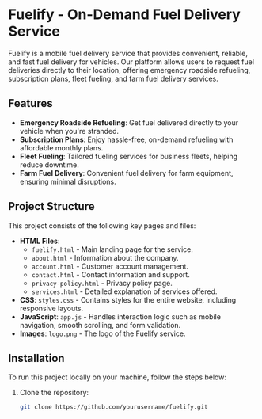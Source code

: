 # Fuelify - On-Demand Fuel Delivery Service

Fuelify is a mobile fuel delivery service that provides convenient, reliable, and fast fuel delivery for vehicles. Our platform allows users to request fuel deliveries directly to their location, offering emergency roadside refueling, subscription plans, fleet fueling, and farm fuel delivery services.

## Features
- **Emergency Roadside Refueling**: Get fuel delivered directly to your vehicle when you're stranded.
- **Subscription Plans**: Enjoy hassle-free, on-demand refueling with affordable monthly plans.
- **Fleet Fueling**: Tailored fueling services for business fleets, helping reduce downtime.
- **Farm Fuel Delivery**: Convenient fuel delivery for farm equipment, ensuring minimal disruptions.

## Project Structure
This project consists of the following key pages and files:
- **HTML Files**:
    - `fuelify.html` - Main landing page for the service.
    - `about.html` - Information about the company.
    - `account.html` - Customer account management.
    - `contact.html` - Contact information and support.
    - `privacy-policy.html` - Privacy policy page.
    - `services.html` - Detailed explanation of services offered.
- **CSS**: `styles.css` - Contains styles for the entire website, including responsive layouts.
- **JavaScript**: `app.js` - Handles interaction logic such as mobile navigation, smooth scrolling, and form validation.
- **Images**: `logo.png` - The logo of the Fuelify service.

## Installation

To run this project locally on your machine, follow the steps below:

1. Clone the repository:
   ```bash
   git clone https://github.com/yourusername/fuelify.git
